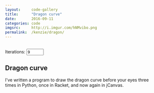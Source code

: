 ```yaml
---
layout:     code-gallery
title:      "Dragon curve"
date:       2016-09-11
categories: code
imgsrc:     http://i.imgur.com/hNMvibo.png
permalink:  /kenzie/dragon/
---
```

<div class="dragon">
    <canvas id="dragon" width="400" height="500"></canvas>
    <br/>Iterations: <input type="number" min="1" max="13" value="9"/>
</div>
<h2 class="post-title">Dragon curve</h2>
I've written a program to draw the dragon curve before your eyes three times in Python, once in Racket, and now again in jCanvas.